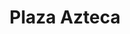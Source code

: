 ---
title: Plaza Azteca
lng: -76.983806
lat: 40.2396087
color: '#31225D'
type: Mexican
address: 5470 Carlisle Pike, Mechanicsburg, PA 17050
tags: 
  - tacos
  - burritos
  - fajitas
---